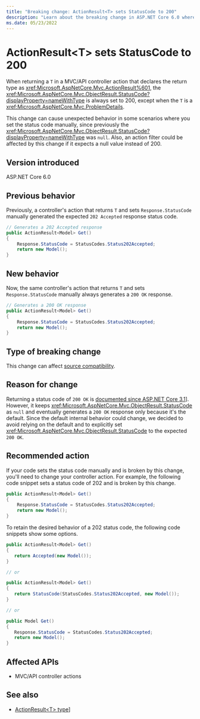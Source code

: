 ```yaml
---
title: "Breaking change: ActionResult<T> sets StatusCode to 200"
description: "Learn about the breaking change in ASP.NET Core 6.0 where ActionResult<T> always sets the status code to 200, even if it was set manually."
ms.date: 05/23/2022
---
```

# ActionResult\<T> sets StatusCode to 200

When returning a `T` in a MVC/API controller action that declares the return type as <xref:Microsoft.AspNetCore.Mvc.ActionResult%601>, the <xref:Microsoft.AspNetCore.Mvc.ObjectResult.StatusCode?displayProperty=nameWithType> is always set to 200, except when the `T` is a <xref:Microsoft.AspNetCore.Mvc.ProblemDetails>.

This change can cause unexpected behavior in some scenarios where you set the status code manually, since previously the <xref:Microsoft.AspNetCore.Mvc.ObjectResult.StatusCode?displayProperty=nameWithType> was `null`. Also, an action filter could be affected by this change if it expects a null value instead of 200.

## Version introduced

ASP.NET Core 6.0

## Previous behavior

Previously, a controller's action that returns `T` and sets `Response.StatusCode` manually generated the expected `202 Accepted` response status code.

```csharp
// Generates a 202 Accepted response
public ActionResult<Model> Get()
{
    Response.StatusCode = StatusCodes.Status202Accepted;
    return new Model();
}
```

## New behavior

Now, the same controller's action that returns `T` and sets `Response.StatusCode` manually always generates a `200 OK` response.

```csharp
// Generates a 200 OK response
public ActionResult<Model> Get()
{
    Response.StatusCode = StatusCodes.Status202Accepted;
    return new Model();
}
```

## Type of breaking change

This change can affect [source compatibility](../../categories.md#source-compatibility).

## Reason for change

Returning a status code of `200 OK` is [documented since ASP.NET Core 3.1](/aspnet/core/web-api/action-return-types#actionresultt-type)]. However, it keeps <xref:Microsoft.AspNetCore.Mvc.ObjectResult.StatusCode> as `null` and eventually generates a `200 OK` response only because it's the default. Since the default internal behavior could change, we decided to avoid relying on the default and to explicitly set <xref:Microsoft.AspNetCore.Mvc.ObjectResult.StatusCode> to the expected `200 OK`.

## Recommended action

If your code sets the status code manually and is broken by this change, you'll need to change your controller action. For example, the following code snippet sets a status code of 202 and is broken by this change.

```csharp
public ActionResult<Model> Get()
{
    Response.StatusCode = StatusCodes.Status202Accepted;
    return new Model();
}
```

To retain the desired behavior of a 202 status code, the following code snippets show some options.

```csharp
public ActionResult<Model> Get()
{
   return Accepted(new Model());
}

// or

public ActionResult<Model> Get()
{
   return StatusCode(StatusCodes.Status202Accepted, new Model());
}

// or

public Model Get()
{
   Response.StatusCode = StatusCodes.Status202Accepted;
   return new Model();
}
```

## Affected APIs

- MVC/API controller actions

## See also

- [ActionResult\<T> type](/aspnet/core/web-api/action-return-types#actionresultt-type)]
